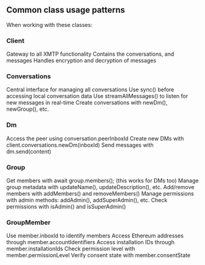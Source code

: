 ## Common class usage patterns

When working with these classes:

### Client

Gateway to all XMTP functionality
Contains the conversations, and messages
Handles encryption and decryption of messages

### Conversations

Central interface for managing all conversations
Use sync() before accessing local conversation data
Use streamAllMessages() to listen for new messages in real-time
Create conversations with newDm(), newGroup(), etc.

### Dm

Access the peer using conversation.peerInboxId
Create new DMs with client.conversations.newDm(inboxId)
Send messages with dm.send(content)

### Group

Get members with await group.members(); (this works for DMs too)
Manage group metadata with updateName(), updateDescription(), etc.
Add/remove members with addMembers() and removeMembers()
Manage permissions with admin methods: addAdmin(), addSuperAdmin(), etc.
Check permissions with isAdmin() and isSuperAdmin()

### GroupMember

Use member.inboxId to identify members
Access Ethereum addresses through member.accountIdentifiers
Access installation IDs through member.installationIds
Check permission level with member.permissionLevel
Verify consent state with member.consentState
